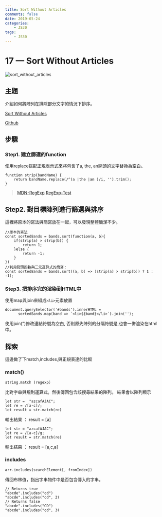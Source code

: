 ```yaml
---
title: Sort Without Articles
comments: false
date: 2019-05-24
categories:
    - JS30
tags:
    - JS30
---
```


# 17 — Sort Without Articles

![sort_without_articles](0_f5N27GRM46o-5Mx7.png)

## 主題

介紹如何將陣列在排除部分文字的情況下排序。

[Sort Without Articles](https://des86532.github.io/javascript-30/17_Sort-Without-Articles/index.html)

[Github](https://github.com/des86532/javascript-30/tree/master/17_Sort-Without-Articles)

## 步驟

### Step1. 建立篩選的function

使用replace搭配正規表示式來將包含了a, the, an開頭的文字替換為空白。
```
function strip(bandName) {
    return bandName.replace(/^(a |the |an )/i, '').trim();
}
```
> [MDN-RegExp](https://developer.mozilla.org/zh-TW/docs/Web/JavaScript/Guide/Regular_Expressions)
[RegExp-Test](https://regex101.com)

## Step2. 對目標陣列進行篩選與排序

這裡將原本的寫法與簡寫放在一起，可以發現整體簡潔不少。
```
//原本的寫法
const sortedBands = bands.sort(function(a, b){
    if(strip(a) > strip(b)) {
        return 1;
    }else {
        return -1;
    }
})
//利用箭頭函數與三元運算式的簡寫：
const sortedBands = bands.sort((a, b) => (strip(a) > strip(b)) ? 1 : -1);
```

### Step3. 把排序完的渲染到HTML中

使用map與join來組成`<li>`元素放置
```
document.querySelector('#bands').innerHTML = 
      sortedBands.map(band => `<li>${band}</li>`).join('');
```
使用join(”)修改連結符號為空白, 否則原先陣列的分隔符號是,也會一併渲染在html中。

## 探索

這邊做了下match,includes,與正規表達的比較

### match()
```
string.match (regexp)
```
比對字串與規則運算式，然後傳回包含該搜尋結果的陣列。
結果會以陣列顯示
```
let str =  "azcafAJAC";
let re = /[a-c]/;
let result = str.match(re)
```
輸出結果 ： result = [a]
```
let str = "azcafAJAC";
let re = /[a-c]/g;
let result = str.match(re)
```
輸出結果 ： result = [a,c,a]

### includes
```
arr.includes(searchElement[, fromIndex])
```
傳回布林值，指出字串物件中是否包含傳入的字串。
```
// Returns true 
"abcde".includes("cd")
"abcde".includes("cd", 2)
// Returns false
"abcde".includes("CD")
"abcde".includes("cd", 3)
```